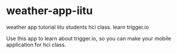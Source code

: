 weather-app-iitu
================

weather app tutorial iitu students hci class. learn trigger.io

Use this app to learn about trigger.io, so you can make your mobile application for hci class.
